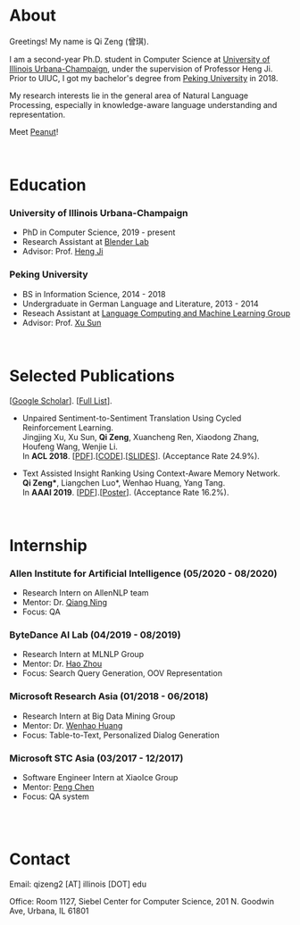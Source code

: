 

# About


Greetings! My name is Qi Zeng (曾琪). 

I am a second-year Ph.D. student in Computer Science at [University of Illinois Urbana-Champaign](https://illinois.edu/), under the supervision of Professor Heng Ji. Prior to UIUC, I got my bachelor's degree from [Peking University](http://english.pku.edu.cn/) in 2018.

My research interests lie in the general area of Natural Language Processing, especially in knowledge-aware language understanding and representation. 

Meet [Peanut](cat.md)!


<!---

<img src="/images/pku_graduation.jpeg" class="floatpic" align = "right" height="300">

I am actively seeking 2020 Summer Internship. 


--->


<br>

# Education

### University of Illinois Urbana-Champaign
  - PhD in Computer Science, 2019 - present
  - Research Assistant at [Blender Lab](http://blender.cs.illinois.edu/)
  - Advisor: Prof. [Heng Ji](http://blender.cs.illinois.edu/hengji.html)


### Peking University 
  - BS in Information Science, 2014 - 2018
  - Undergraduate in German Language and Literature, 2013 - 2014
  - Reseach Assistant at [Language Computing and Machine Learning Group](http://lanco.pku.edu.cn/)
  - Advisor: Prof. [Xu Sun](https://xusun.org/)



<br>

# Selected Publications

[[Google Scholar](https://scholar.google.com/citations?user=lOEEhwgAAAAJ&hl=zh-CN)].
[[Full List](publications.md)].

- Unpaired Sentiment-to-Sentiment Translation Using Cycled Reinforcement Learning. <br>
  Jingjing Xu, Xu Sun, **Qi Zeng**, Xuancheng Ren, Xiaodong Zhang, Houfeng Wang, Wenjie Li. <br>
  In **ACL 2018**. [[PDF](http://aclweb.org/anthology/P18-1090)].[[CODE](https://github.com/lancopku/Unpaired-Sentiment-Translation)].[[SLIDES](/files/ACL2018.pdf)]. (Acceptance Rate 24.9%).
  
- Text Assisted Insight Ranking Using Context-Aware Memory Network. <br>
  **Qi Zeng\***, Liangchen Luo\*, Wenhao Huang, Yang Tang. <br>
  In **AAAI 2019**. [[PDF](https://arxiv.org/pdf/1811.05563.pdf)].[[Poster](/files/AAAI19-insight-poster.pdf)].  (Acceptance Rate 16.2%).


<br>

# Internship

### Allen Institute for Artificial Intelligence (05/2020 - 08/2020)
  - Research Intern on AllenNLP team
  - Mentor: Dr. [Qiang Ning](http://qning2.web.engr.illinois.edu/)
  - Focus: QA

### ByteDance AI Lab (04/2019 - 08/2019)
  - Research Intern at MLNLP Group
  - Mentor: Dr. [Hao Zhou](https://zhouh.github.io/) 
  - Focus: Search Query Generation, OOV Representation


### Microsoft Research Asia (01/2018 - 06/2018)
  - Research Intern at Big Data Mining Group 
  - Mentor: Dr. [Wenhao Huang](https://scholar.google.com/citations?user=OdE3MsQAAAAJ&hl=zh-CN)
  - Focus: Table-to-Text, Personalized Dialog Generation


### Microsoft STC Asia (03/2017 - 12/2017)
  - Software Engineer Intern at XiaoIce Group
  - Mentor: [Peng Chen](https://www.aclweb.org/anthology/people/p/peng-chen/)
  - Focus: QA system


<br>
<br>

# Contact

Email: qizeng2 [AT] illinois [DOT] edu

Office: Room 1127, Siebel Center for Computer Science, 201 N. Goodwin Ave, Urbana, IL 61801

<br>

<!--

# Professional Activities

Reviewer: CCL 2020;


-->

<br>
<br>
<br>
<br>
<br>
<br>
<br>
<br>




